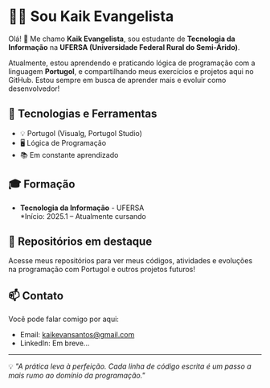 # 👨‍💻 Sou Kaik Evangelista

Olá! 👋 Me chamo **Kaik Evangelista**, sou estudante de **Tecnologia da Informação** na **UFERSA (Universidade Federal Rural do Semi-Árido)**.

Atualmente, estou aprendendo e praticando lógica de programação com a linguagem **Portugol**, e compartilhando meus exercícios e projetos aqui no GitHub. Estou sempre em busca de aprender mais e evoluir como desenvolvedor!

## 🚀 Tecnologias e Ferramentas

- 💡 Portugol (Visualg, Portugol Studio)
- 🖥️ Lógica de Programação
- 📚 Em constante aprendizado

## 🎓 Formação

- **Tecnologia da Informação** - UFERSA  
  *Início: 2025.1 – Atualmente cursando

## 📌 Repositórios em destaque

Acesse meus repositórios para ver meus códigos, atividades e evoluções na programação com Portugol e outros projetos futuros!

## 📫 Contato

Você pode falar comigo por aqui:

- Email: [kaikevansantos@gmail.com](mailto:kaikevansantos@gmail.com)
- LinkedIn: Em breve...

---

💡 _"A prática leva à perfeição. Cada linha de código escrita é um passo a mais rumo ao domínio da programação."_

